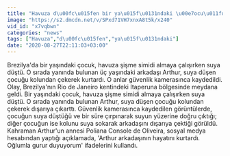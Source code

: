 ```yaml
---
title: "Havuza d\u00fc\u015fen bir ya\u015f\u0131ndaki \u00e7ocu\u011fu,3 ya\u015f\u0131ndaki arkada\u015f\u0131 b\u00f6yle kurtard\u0131"
image: "https://s2.dmcdn.net/v/SPxd71VH7xnxA8t5k/x240"
vid_id: "x7vqbwn"
categories: "news"
tags: ["Havuza","d\u00fc\u015fen","ya\u015f\u0131ndaki"]
date: "2020-08-27T22:11:03+03:00"
---
```

Brezilya'da bir yaşındaki çocuk, havuza şişme simidi almaya çalışırken suya düştü. O sırada yanında bulunan üç yaşındaki arkadaşı Arthur, suya düşen çocuğu kolundan çekerek kurtardı. O anlar güvenlik kamerasınca kaydedildi.  <br>Olay, Brezilya'nın Rio de Janeiro kentindeki Itaperuna bölgesinde meydana geldi. Bir yaşındaki çocuk, havuza şişme simidi almaya çalışırken suya düştü. O sırada yanında bulunan Arthur, suya düşen çocuğu kolundan çekerek dışarıya çıkarttı. Güvenlik kamerasınca kaydedilen görüntülerde, çocuğun suya düştüğü ve bir süre çırpınarak suyun yüzerine doğru çıktığı; diğer çocuğun ise kolunu suya sokarak arkadaşını dışarıya çektiği görüldü. Kahraman Arthur'un annesi Poliana Console de Oliveira, sosyal medya hesabından yaptığı açıklamada, 'Arthur arkadaşının hayatını kurtardı. Oğlumla gurur duyuyorum' ifadelerini kullandı.
